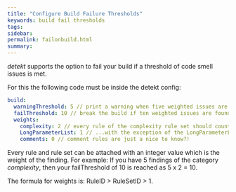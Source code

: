 ```yaml
---
title: "Configure Build Failure Thresholds"
keywords: build fail thresholds
tags: 
sidebar: 
permalink: failonbuild.html
summary:
---
```


_detekt_ supports the option to fail your build if a threshold of code smell issues is met.

For this the following code must be inside the detekt config:

```yaml
build:
  warningThreshold: 5 // print a warning when five weighted issues are found
  failThreshold: 10 // break the build if ten weighted issues are found
  weights:
    complexity: 2 // every rule of the complexity rule set should count as if two issues were found...
    LongParameterList: 1 // ...with the exception of the LongParameterList rule.
    comments: 0 // comment rules are just a nice to know?!
```

Every rule and rule set can be attached with an integer value which is the weight of the finding.
For example: If you have 5 findings of the category _complexity_, then your failThreshold of 10 is reached as
5 x 2 = 10. 

The formula for weights is: RuleID > RuleSetID > 1.

